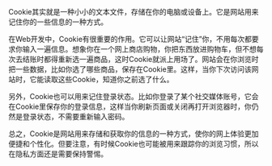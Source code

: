 Cookie其实就是一种小小的文本文件，存储在你的电脑或设备上。它是网站用来记住你的一些信息的一种方式。



在Web开发中，Cookie有很重要的作用。它可以让网站“记住”你，不用每次都要求你输入一遍信息。想象你在一个网上商店购物，你把东西放进购物车，但不想每次去结账时都得重新选一遍商品，这时Cookie就派上用场了。网站会在你浏览时把一些数据，比如你选了哪些商品，保存在Cookie里。这样，当你下次访问该网站时，它能读取这些Cookie，知道你之前选了什么。



另外，Cookie也可以用来记住登录状态。比如你登录了某个社交媒体账号，它会在Cookie里保存你的登录信息，这样当你刷新页面或关闭再打开浏览器时，你仍然是登录状态，不需要重新输入密码。



总之，Cookie是网站用来存储和获取你的信息的一种方式，使你的网上体验更加便捷和个性化。但要注意，有时候Cookie也可能被用来跟踪你的浏览习惯，所以在隐私方面还是需要保持警惕。


